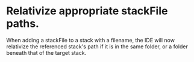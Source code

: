 # Relativize appropriate stackFile paths.

When adding a stackFile to a stack with a filename, the IDE will
now relativize the referenced stack's path if it is in the same
folder, or a folder beneath that of the target stack.

